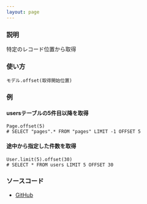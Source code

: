 ```yaml
---
layout: page
---
```


### 説明

特定のレコード位置から取得

### 使い方

    モデル.offset(取得開始位置)

### 例

#### usersテーブルの5件目以降を取得

    Page.offset(5)
    # SELECT "pages".* FROM "pages" LIMIT -1 OFFSET 5

#### 途中から指定した件数を取得

    User.limit(5).offset(30)
    # SELECT * FROM users LIMIT 5 OFFSET 30

### ソースコード

- [GitHub](https://github.com/rails/rails/blob/984c3ef2775781d47efa9f541ce570daa2434a80/activerecord/lib/active_record/relation/query_methods.rb#L898)
